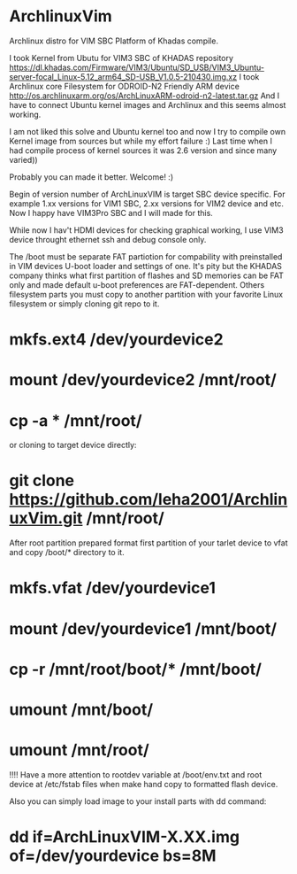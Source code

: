 # ArchlinuxVim
Archlinux distro for VIM SBC Platform of Khadas compile.

I took Kernel from Ubutu for VIM3 SBC of KHADAS repository https://dl.khadas.com/Firmware/VIM3/Ubuntu/SD_USB/VIM3_Ubuntu-server-focal_Linux-5.12_arm64_SD-USB_V1.0.5-210430.img.xz
I took Archlinux core Filesystem for ODROID-N2 Friendly ARM device  http://os.archlinuxarm.org/os/ArchLinuxARM-odroid-n2-latest.tar.gz 
And I have to connect Ubuntu kernel images and Archlinux and this seems almost working.

I am not liked this solve and Ubuntu kernel too and now I try to compile own Kernel image from sources but while my effort failure :) 
Last time when I had compile process of kernel sources  it was 2.6 version and since many varied))

Probably you can made it better. Welcome! :)

Begin of version number of ArchLinuxVIM is target SBC device specific.
For example 1.xx versions for VIM1 SBC, 2.xx versions for VIM2 device and etc.
Now I happy have VIM3Pro SBC and I will made for this.

While now I hav't HDMI devices for checking graphical working, I use VIM3 device throught ethernet ssh and debug console only.


The /boot must be separate FAT partiotion for compability with preinstalled in VIM devices U-boot loader and settings of one. 
It's pity but the KHADAS company thinks what first partition of flashes and SD memories can be FAT only and made default u-boot preferences are FAT-dependent.
Others filesystem parts you must copy to another partition with your favorite Linux filesystem or simply cloning git repo to it.

# mkfs.ext4 /dev/yourdevice2
# mount /dev/yourdevice2 /mnt/root/
# cp -a * /mnt/root/

or cloning to target device directly:
# git clone https://github.com/leha2001/ArchlinuxVim.git /mnt/root/


After root partition prepared format first partition of your tarlet device to vfat and copy /boot/* directory to it.
# mkfs.vfat /dev/yourdevice1
# mount /dev/yourdevice1 /mnt/boot/
# cp -r /mnt/root/boot/* /mnt/boot/
# umount /mnt/boot/
# umount /mnt/root/


!!!! Have a more attention to rootdev variable at /boot/env.txt and root device at /etc/fstab files when make hand copy to formatted flash device.

Also you can simply load image to your install parts with dd command:
# dd if=ArchLinuxVIM-X.XX.img of=/dev/yourdevice bs=8M
